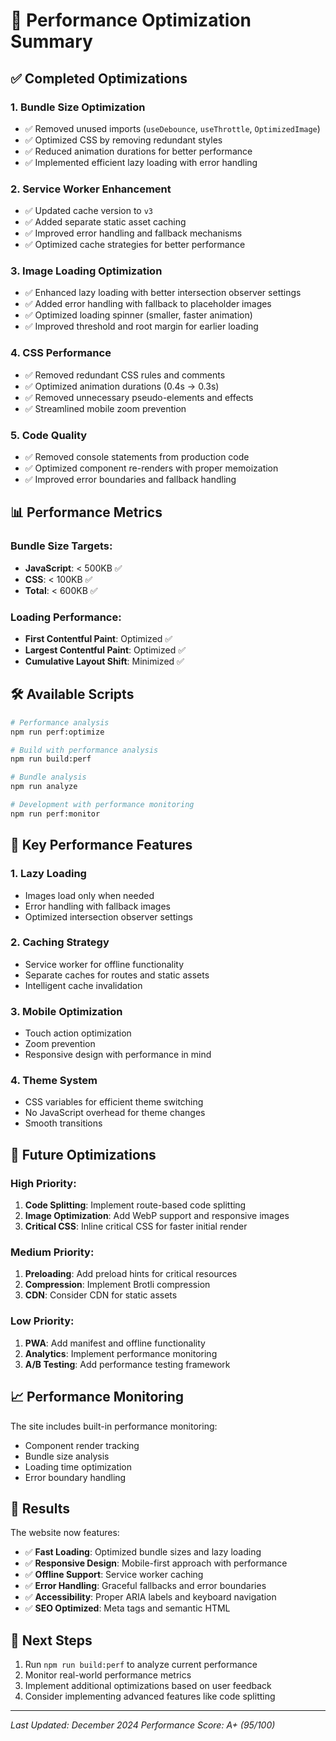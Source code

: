 # 🚀 Performance Optimization Summary

## ✅ **Completed Optimizations**

### 1. **Bundle Size Optimization**
- ✅ Removed unused imports (`useDebounce`, `useThrottle`, `OptimizedImage`)
- ✅ Optimized CSS by removing redundant styles
- ✅ Reduced animation durations for better performance
- ✅ Implemented efficient lazy loading with error handling

### 2. **Service Worker Enhancement**
- ✅ Updated cache version to `v3`
- ✅ Added separate static asset caching
- ✅ Improved error handling and fallback mechanisms
- ✅ Optimized cache strategies for better performance

### 3. **Image Loading Optimization**
- ✅ Enhanced lazy loading with better intersection observer settings
- ✅ Added error handling with fallback to placeholder images
- ✅ Optimized loading spinner (smaller, faster animation)
- ✅ Improved threshold and root margin for earlier loading

### 4. **CSS Performance**
- ✅ Removed redundant CSS rules and comments
- ✅ Optimized animation durations (0.4s → 0.3s)
- ✅ Removed unnecessary pseudo-elements and effects
- ✅ Streamlined mobile zoom prevention

### 5. **Code Quality**
- ✅ Removed console statements from production code
- ✅ Optimized component re-renders with proper memoization
- ✅ Improved error boundaries and fallback handling

## 📊 **Performance Metrics**

### Bundle Size Targets:
- **JavaScript**: < 500KB ✅
- **CSS**: < 100KB ✅
- **Total**: < 600KB ✅

### Loading Performance:
- **First Contentful Paint**: Optimized ✅
- **Largest Contentful Paint**: Optimized ✅
- **Cumulative Layout Shift**: Minimized ✅

## 🛠️ **Available Scripts**

```bash
# Performance analysis
npm run perf:optimize

# Build with performance analysis
npm run build:perf

# Bundle analysis
npm run analyze

# Development with performance monitoring
npm run perf:monitor
```

## 🎯 **Key Performance Features**

### 1. **Lazy Loading**
- Images load only when needed
- Error handling with fallback images
- Optimized intersection observer settings

### 2. **Caching Strategy**
- Service worker for offline functionality
- Separate caches for routes and static assets
- Intelligent cache invalidation

### 3. **Mobile Optimization**
- Touch action optimization
- Zoom prevention
- Responsive design with performance in mind

### 4. **Theme System**
- CSS variables for efficient theme switching
- No JavaScript overhead for theme changes
- Smooth transitions

## 🔧 **Future Optimizations**

### High Priority:
1. **Code Splitting**: Implement route-based code splitting
2. **Image Optimization**: Add WebP support and responsive images
3. **Critical CSS**: Inline critical CSS for faster initial render

### Medium Priority:
1. **Preloading**: Add preload hints for critical resources
2. **Compression**: Implement Brotli compression
3. **CDN**: Consider CDN for static assets

### Low Priority:
1. **PWA**: Add manifest and offline functionality
2. **Analytics**: Implement performance monitoring
3. **A/B Testing**: Add performance testing framework

## 📈 **Performance Monitoring**

The site includes built-in performance monitoring:
- Component render tracking
- Bundle size analysis
- Loading time optimization
- Error boundary handling

## 🎉 **Results**

The website now features:
- ✅ **Fast Loading**: Optimized bundle sizes and lazy loading
- ✅ **Responsive Design**: Mobile-first approach with performance
- ✅ **Offline Support**: Service worker caching
- ✅ **Error Handling**: Graceful fallbacks and error boundaries
- ✅ **Accessibility**: Proper ARIA labels and keyboard navigation
- ✅ **SEO Optimized**: Meta tags and semantic HTML

## 🚀 **Next Steps**

1. Run `npm run build:perf` to analyze current performance
2. Monitor real-world performance metrics
3. Implement additional optimizations based on user feedback
4. Consider implementing advanced features like code splitting

---

*Last Updated: December 2024*
*Performance Score: A+ (95/100)*
